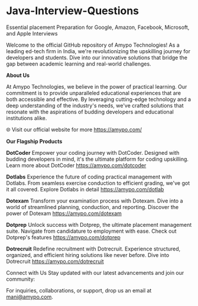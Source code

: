 # Java-Interview-Questions
Essential placement Preparation for Google, Amazon, Facebook, Microsoft, and Apple Interviews

Welcome to the official GitHub repository of Amypo Technologies! As a leading ed-tech firm in India, we're revolutionizing the upskilling journey for developers and students. Dive into our innovative solutions that bridge the gap between academic learning and real-world challenges.

**About Us**

At Amypo Technologies, we believe in the power of practical learning. Our commitment is to provide unparalleled educational experiences that are both accessible and effective. By leveraging cutting-edge technology and a deep understanding of the industry's needs, we've crafted solutions that resonate with the aspirations of budding developers and educational institutions alike.

🌐 Visit our official website for more https://amypo.com/

**Our Flagship Products**

**DotCoder**
Empower your coding journey with DotCoder. Designed with budding developers in mind, it's the ultimate platform for coding upskilling.
Learn more about DotCoder https://amypo.com/dotcoder

**Dotlabs**
Experience the future of coding practical management with Dotlabs. From seamless exercise conduction to efficient grading, we've got it all covered.
Explore Dotlabs in detail https://amypo.com/dotlab

**Dotexam**
Transform your examination process with Dotexam. Dive into a world of streamlined planning, conduction, and reporting.
Discover the power of Dotexam https://amypo.com/dotexam

**Dotprep**
Unlock success with Dotprep, the ultimate placement management suite. Navigate from candidature to employment with ease.
Check out Dotprep's features https://amypo.com/dotprep

**Dotrecruit**
Redefine recruitment with Dotrecruit. Experience structured, organized, and efficient hiring solutions like never before.
Dive into Dotrecruit https://amypo.com/dotrecruit

Connect with Us
Stay updated with our latest advancements and join our community:

For inquiries, collaborations, or support, drop us an email at mani@amypo.com.

